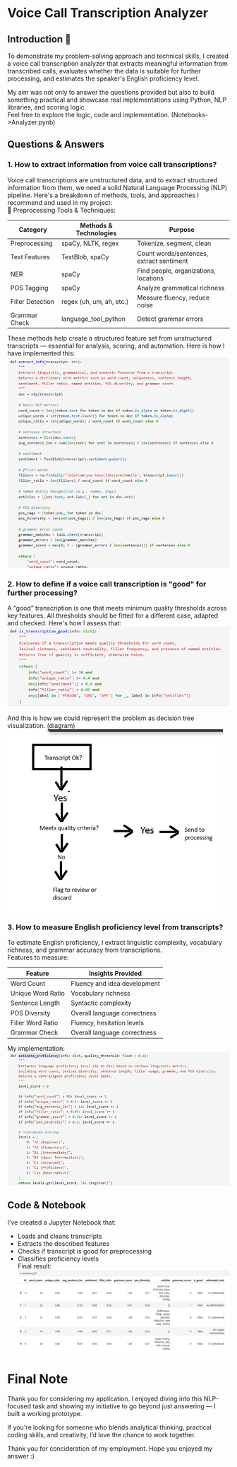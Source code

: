 # Voice Call Transcription Analyzer

## Introduction 👋
To demonstrate my problem-solving approach and technical skills, I created a voice call transcription analyzer that extracts meaningful information from transcribed calls, evaluates whether the data is suitable for further processing, and estimates the speaker's English proficiency level.  

My aim was not only to answer the questions provided but also to build something practical and showcase real implementations using Python, NLP libraries, and scoring logic.  
Feel free to explore the logic, code and implementation. (Notebooks->Analyzer.pynb)

## Questions & Answers
### 1. How to extract information from voice call transcriptions?
Voice call transcriptions are unstructured data, and to extract structured information from them, we need a solid Natural Language Processing (NLP) pipeline. Here's a breakdown of methods, tools, and approaches I recommend and used in my project:  
🔧 Preprocessing Tools & Techniques:

| Category       | Methods & Technologies      | Purpose                                  |
|----------------|-----------------------------|------------------------------------------|
| Preprocessing  | spaCy, NLTK, regex          | Tokenize, segment, clean                 |
| Text Features  | TextBlob, spaCy             | Count words/sentences, extract sentiment |
| NER            | spaCy                       | Find people, organizations, locations    |
| POS Tagging    | spaCy                       | Analyze grammatical richness             |
| Filler Detection | regex (uh, um, ah, etc.)  | Measure fluency, reduce noise            |
| Grammar Check  | language_tool_python        | Detect grammar errors                    |

These methods help create a structured feature set from unstructured transcripts — essential for analysis, scoring, and automation.
Here is how I have implemented this:  
![analyzer](extract_info.png)


### 2. How to define if a voice call transcription is "good" for further processing?
A “good” transcription is one that meets minimum quality thresholds across key features. All thresholds should be fitted for a different case, adapted and checked. Here's how I assess that:
![analyzer](transcription_good.png)

And this is how we could represent the problem as decision tree visualization. (diagram)
![analyzer](diag.png)  


### 3. How to measure English proficiency level from transcripts?
To estimate English proficiency, I extract linguistic complexity, vocabulary richness, and grammar accuracy from transcriptions.  
Features to measure:  

| Feature       | Insights Provided      | 
|----------------|-----------------------------|
| Word Count  | Fluency and idea development        |
| Unique Word Ratio  | Vocabulary richness             | 
| Sentence Length            | 	Syntactic complexity                     | 
| POS Diversity   | 	Overall language correctness                      | 
| Filler Word Ratio  | Fluency, hesitation levels        | 
| Grammar Check  | 	Overall language correctness        | 

My implementation:  
![analyzer](estimate.png)

## Code & Notebook
I've created a Jupyter Notebook that:
* Loads and cleans transcripts
* Extracts the described features
* Checks if transcript is good for preprocessing
* Classifies proficiency levels  
Final result:
![analyzer](final.png)
# Final Note 
Thank you for considering my application. I enjoyed diving into this NLP-focused task and showing my initiative to go beyond just answering — I built a working prototype.

If you're looking for someone who blends analytical thinking, practical coding skills, and creativity, I’d love the chance to work together.  

Thank you for concideration of my employment. Hope you enjoyed my answer :)
